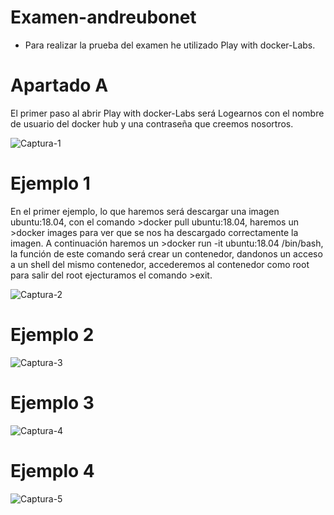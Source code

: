 # Examen-andreubonet

- Para realizar la prueba del examen he utilizado Play with docker-Labs.

# Apartado A

<p> El primer paso al abrir Play with docker-Labs será Logearnos con el nombre de usuario del docker hub y una contraseña que creemos nosortros.</p> 

![Captura-1](https://user-images.githubusercontent.com/91874398/173301147-00da62d9-d607-4eb7-b47f-c17352be933c.PNG)

# Ejemplo 1

<p> En el primer ejemplo, lo que haremos será descargar una imagen ubuntu:18.04, con el comando >docker pull ubuntu:18.04, haremos un >docker images para ver que se nos ha descargado correctamente la imagen. A continuación haremos un >docker run -it ubuntu:18.04 /bin/bash, la función de este comando será crear un contenedor, dandonos un acceso a un shell del mismo contenedor, accederemos al contenedor como root para salir del root ejecturamos el comando >exit.
</p>

![Captura-2](https://user-images.githubusercontent.com/91874398/173302162-b401749f-27b3-48c9-a2d6-a6c42ae487ba.PNG)

# Ejemplo 2


![Captura-3](https://user-images.githubusercontent.com/91874398/173304776-c2ef65c3-b5f7-4d83-b6fa-ee6f01d8969d.PNG)

<p>
</p>

# Ejemplo 3

![Captura-4](https://user-images.githubusercontent.com/91874398/173305144-b5cd5d0f-24a4-4a9c-a2c2-24d483571978.PNG)

<p>
</p>

# Ejemplo 4

![Captura-5](https://user-images.githubusercontent.com/91874398/173306366-6e6b307d-9f1d-4fa2-8991-f936b1e35633.PNG)

<p>
</p>


